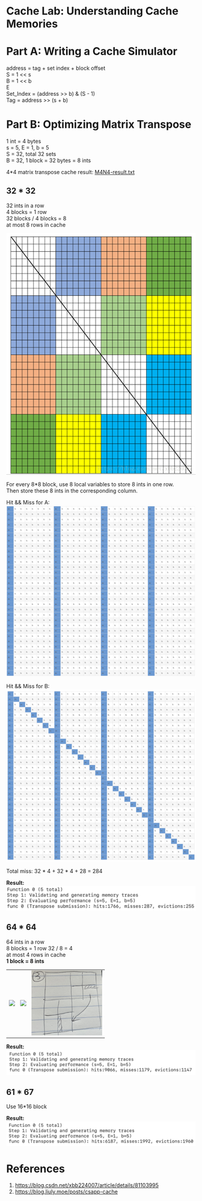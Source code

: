 # Cache Lab: Understanding Cache Memories

# Part A: Writing a Cache Simulator
address = tag + set index + block offset  
S = 1 << s  
B = 1 << b  
E   
Set_Index = (address >> b) & (S - 1)  
Tag = address >> (s + b)  

# Part B: Optimizing Matrix Transpose
1 int = 4 bytes  
s = 5, E = 1, b = 5  
S = 32, total 32 sets  
B = 32, 1 block = 32 bytes = 8 ints  

4*4 matrix transpose cache result: [M4N4-result.txt](M4N4-result.txt)

## 32 * 32
32 ints in a row  
4 blocks = 1 row  
32 blocks / 4 blocks = 8  
at most 8 rows in cache  

![32 * 32](img/8x8.png)

For every 8*8 block, use 8 local variables to store 8 ints in one row.  
Then store these 8 ints in the corresponding column.  

Hit && Miss for A:
![](img/A.png)

Hit && Miss for B:
![](img/B.png)

Total miss: 32 * 4 + 32 * 4 + 28 = 284

**Result:**
![](img/M32N32.png)

## 64 * 64
64 ints in a row  
8 blocks = 1 row
32 / 8 = 4  
at most 4 rows in cache  
**1 block = 8 ints**
<table>
<tr>
<td><img src="img/1.png"  width="188px"/></td> 
<td><img src="img/2.png"  width="188px"/></td> 
<td><img src="img/3.png"  width="188px"/></td>
</tr>
</table>

**Result:**
![](img/M64N64.png)

## 61 * 67

Use 16*16 block  

**Result:** 
![](img/M61N67.png)

# References
1. https://blog.csdn.net/xbb224007/article/details/81103995
2. https://blog.liuly.moe/posts/csapp-cache
